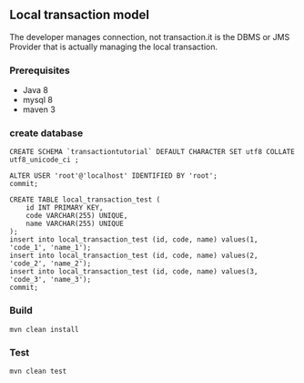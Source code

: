 ## Local transaction model
The developer manages connection, not transaction.it is the DBMS or JMS Provider that is actually managing the local transaction.


### Prerequisites
- Java 8
- mysql 8
- maven 3

### create database
    CREATE SCHEMA `transactiontutorial` DEFAULT CHARACTER SET utf8 COLLATE utf8_unicode_ci ;
   
    ALTER USER 'root'@'localhost' IDENTIFIED BY 'root';
    commit;
    
    CREATE TABLE local_transaction_test (
        id INT PRIMARY KEY,
        code VARCHAR(255) UNIQUE,
        name VARCHAR(255) UNIQUE
    );
    insert into local_transaction_test (id, code, name) values(1, 'code_1', 'name_1');
    insert into local_transaction_test (id, code, name) values(2, 'code_2', 'name_2');
    insert into local_transaction_test (id, code, name) values(3, 'code_3', 'name_3');
    commit;

### Build
`mvn clean install`

### Test
`mvn clean test`
